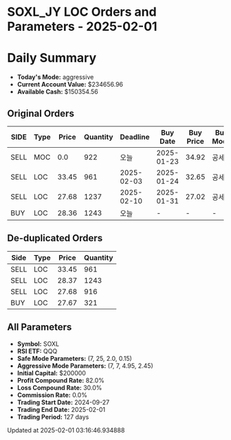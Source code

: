 # SOXL_JY LOC Orders and Parameters - 2025-02-01

# Daily Summary

- **Today's Mode:** aggressive
- **Current Account Value:** $234656.96
- **Available Cash:** $150354.56

## Original Orders

| SIDE | Type | Price | Quantity | Deadline | Buy Date | Buy Price | Buy Mode |
|------|------|-------|----------|----------|----------|-----------|----------|
| SELL | MOC | 0.0 | 922 | 오늘 | 2025-01-23 | 34.92 | 공세 |
| SELL | LOC | 33.45 | 961 | 2025-02-03 | 2025-01-24 | 32.65 | 공세 |
| SELL | LOC | 27.68 | 1237 | 2025-02-10 | 2025-01-31 | 27.02 | 공세 |
| BUY | LOC | 28.36 | 1243 | 오늘 | - | - | - |

## De-duplicated Orders

| Side | Type | Price | Quantity |
|------|------|-------|----------|
| SELL | LOC | 33.45 | 961 |
| SELL | LOC | 28.37 | 1243 |
| SELL | LOC | 27.68 | 916 |
| BUY | LOC | 27.67 | 321 |

## All Parameters

- **Symbol:** SOXL
- **RSI ETF:** QQQ
- **Safe Mode Parameters:** (7, 25, 2.0, 0.15)
- **Aggressive Mode Parameters:** (7, 7, 4.95, 2.45)
- **Initial Capital:** $200000
- **Profit Compound Rate:** 82.0%
- **Loss Compound Rate:** 30.0%
- **Commission Rate:** 0.0%
- **Trading Start Date:** 2024-09-27
- **Trading End Date:** 2025-02-01
- **Trading Period:** 127 days

Updated at 2025-02-01 03:16:46.934888
